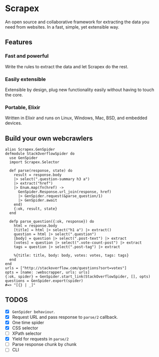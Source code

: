 Scrapex
=======

An open source and collaborative framework for extracting the data you need from websites. In a fast, simple, yet extensible way.

## Features

### Fast and powerful
Write the rules to extract the data and let Scrapex do the rest.

### Easily extensible
Extensible by design, plug new functionality easily without having to touch the core.

### Portable, Elixir
Written in Elixir and runs on Linux, Windows, Mac, BSD, and embedded devices.

## Build your own webcrawlers

    alias Scrapex.GenSpider
    defmodule StackOverflowSpider do
      use GenSpider
      import Scrapex.Selector
      
      def parse(response, state) do
        result = response.body
        |> select(".question-summary h3 a")
        |> extract("href")
        |> Enum.map(fn(href) ->
          GenSpider.Response.url_join(response, href)
          |> GenSpider.request(&parse_question/1)
          |> GenSpider.await
        end)
        {:ok, result, state}
      end
      
      defp parse_question({:ok, response}) do
        html = response.body
        [title] = html |> select("h1 a") |> extract()
        question = html |> select(".question")
        [body] = question |> select(".post-text") |> extract
        [votes] = question |> select(".vote-count-post") |> extract
        tags = question |> select(".post-tag") |> extract
        
        %{title: title, body: body, votes: votes, tags: tags}
      end
    end
    urls = ["http://stackoverflow.com/questions?sort=votes"]
    opts = [name: :webscrapper, urls: urls]
    {:ok, spider} = GenSpider.start_link(StackOverflowSpider, [], opts)
    questions = GenSpider.export(spider)
    #=> "[{} | _]"

## TODOS

- [x] `GenSpider behaviour`.
- [x] Request URL and pass response to `parse/2` callback.
- [x] One time spider
- [x] CSS selector
- [ ] XPath selector
- [x] Yield for requests in `parse/2`
- [ ] Parse response chunk by chunk
- [ ] CLI
